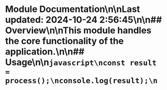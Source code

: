 # Module Documentation\n\nLast updated: 2024-10-24 2:56:45\n\n## Overview\n\nThis module handles the core functionality of the application.\n\n## Usage\n\n```javascript\nconst result = process();\nconsole.log(result);\n```
